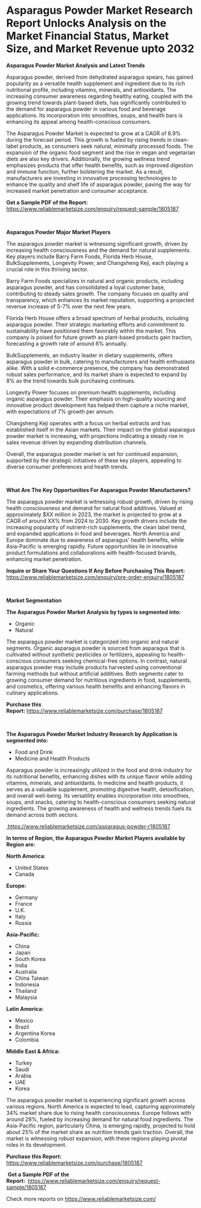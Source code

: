 <p><h1>Asparagus Powder Market Research Report Unlocks Analysis on the Market Financial Status, Market Size, and Market Revenue upto 2032</h1></p><p><strong>Asparagus Powder Market Analysis and Latest Trends</strong></p>
<p><p>Asparagus powder, derived from dehydrated asparagus spears, has gained popularity as a versatile health supplement and ingredient due to its rich nutritional profile, including vitamins, minerals, and antioxidants. The increasing consumer awareness regarding healthy eating, coupled with the growing trend towards plant-based diets, has significantly contributed to the demand for asparagus powder in various food and beverage applications. Its incorporation into smoothies, soups, and health bars is enhancing its appeal among health-conscious consumers.</p><p>The Asparagus Powder Market is expected to grow at a CAGR of 6.9% during the forecast period. This growth is fueled by rising trends in clean-label products, as consumers seek natural, minimally processed foods. The expansion of the organic food segment and the rise in vegan and vegetarian diets are also key drivers. Additionally, the growing wellness trend emphasizes products that offer health benefits, such as improved digestion and immune function, further bolstering the market. As a result, manufacturers are investing in innovative processing technologies to enhance the quality and shelf life of asparagus powder, paving the way for increased market penetration and consumer acceptance.</p></p>
<p><strong>Get a Sample PDF of the Report:&nbsp;</strong> <a href="https://www.reliablemarketsize.com/enquiry/request-sample/1805187?utm_campaign=3552&utm_medium=2&utm_source=Github&utm_content=ia&utm_term=07042025&utm_id=asparagus-powder">https://www.reliablemarketsize.com/enquiry/request-sample/1805187</a></p>
<p>&nbsp;</p>
<p><strong>Asparagus Powder Major Market Players</strong></p>
<p><p>The asparagus powder market is witnessing significant growth, driven by increasing health consciousness and the demand for natural supplements. Key players include Barry Farm Foods, Florida Herb House, BulkSupplements, Longevity Power, and Changsheng Keji, each playing a crucial role in this thriving sector.</p><p>Barry Farm Foods specializes in natural and organic products, including asparagus powder, and has consolidated a loyal customer base, contributing to steady sales growth. The company focuses on quality and transparency, which enhances its market reputation, supporting a projected revenue increase of 5-7% over the next few years.</p><p>Florida Herb House offers a broad spectrum of herbal products, including asparagus powder. Their strategic marketing efforts and commitment to sustainability have positioned them favorably within the market. This company is poised for future growth as plant-based products gain traction, forecasting a growth rate of around 6% annually.</p><p>BulkSupplements, an industry leader in dietary supplements, offers asparagus powder in bulk, catering to manufacturers and health enthusiasts alike. With a solid e-commerce presence, the company has demonstrated robust sales performance, and its market share is expected to expand by 8% as the trend towards bulk purchasing continues.</p><p>Longevity Power focuses on premium health supplements, including organic asparagus powder. Their emphasis on high-quality sourcing and innovative product development has helped them capture a niche market, with expectations of 7% growth per annum.</p><p>Changsheng Keji operates with a focus on herbal extracts and has established itself in the Asian markets. Their impact on the global asparagus powder market is increasing, with projections indicating a steady rise in sales revenue driven by expanding distribution channels.</p><p>Overall, the asparagus powder market is set for continued expansion, supported by the strategic initiatives of these key players, appealing to diverse consumer preferences and health trends.</p></p>
<p>&nbsp;</p>
<p><strong>What Are The Key Opportunities For Asparagus Powder Manufacturers?</strong></p>
<p><p>The asparagus powder market is witnessing robust growth, driven by rising health consciousness and demand for natural food additives. Valued at approximately $XX million in 2023, the market is projected to grow at a CAGR of around XX% from 2024 to 2030. Key growth drivers include the increasing popularity of nutrient-rich supplements, the clean label trend, and expanded applications in food and beverages. North America and Europe dominate due to awareness of asparagus' health benefits, while Asia-Pacific is emerging rapidly. Future opportunities lie in innovative product formulations and collaborations with health-focused brands, enhancing market penetration.</p></p>
<p><strong>Inquire or Share Your Questions If Any Before Purchasing This Report:</strong> <a href="https://www.reliablemarketsize.com/enquiry/pre-order-enquiry/1805187?utm_campaign=3552&utm_medium=2&utm_source=Github&utm_content=ia&utm_term=07042025&utm_id=asparagus-powder">https://www.reliablemarketsize.com/enquiry/pre-order-enquiry/1805187</a></p>
<p>&nbsp;</p>
<p><strong>Market Segmentation</strong></p>
<p><strong>The Asparagus Powder Market Analysis by types is segmented into:</strong></p>
<p><ul><li>Organic</li><li>Natural</li></ul></p>
<p><p>The asparagus powder market is categorized into organic and natural segments. Organic asparagus powder is sourced from asparagus that is cultivated without synthetic pesticides or fertilizers, appealing to health-conscious consumers seeking chemical-free options. In contrast, natural asparagus powder may include products harvested using conventional farming methods but without artificial additives. Both segments cater to growing consumer demand for nutritious ingredients in food, supplements, and cosmetics, offering various health benefits and enhancing flavors in culinary applications.</p></p>
<p><strong>Purchase this Report:&nbsp;</strong><a href="https://www.reliablemarketsize.com/purchase/1805187?utm_campaign=3552&utm_medium=2&utm_source=Github&utm_content=ia&utm_term=07042025&utm_id=asparagus-powder">https://www.reliablemarketsize.com/purchase/1805187</a></p>
<p>&nbsp;</p>
<p><strong>The Asparagus Powder Market Industry Research by Application is segmented into:</strong></p>
<p><ul><li>Food and Drink</li><li>Medicine and Health Products</li></ul></p>
<p><p>Asparagus powder is increasingly utilized in the food and drink industry for its nutritional benefits, enhancing dishes with its unique flavor while adding vitamins, minerals, and antioxidants. In medicine and health products, it serves as a valuable supplement, promoting digestive health, detoxification, and overall well-being. Its versatility enables incorporation into smoothies, soups, and snacks, catering to health-conscious consumers seeking natural ingredients. The growing awareness of health and wellness trends fuels its demand across both sectors.</p></p>
<p><a href="https://www.reliablemarketsize.com/asparagus-powder-r1805187?utm_campaign=3552&utm_medium=2&utm_source=Github&utm_content=ia&utm_term=07042025&utm_id=asparagus-powder">&nbsp;https://www.reliablemarketsize.com/asparagus-powder-r1805187</a></p>
<p><strong>In terms of Region, the Asparagus Powder Market Players available by Region are:</strong></p>
<p>
    <p> <strong> North America: </strong>
        <ul>
            <li>United States</li>
            <li>Canada</li>
        </ul>
        </p> 
    <p> <strong> Europe: </strong>
        <ul>
            <li>Germany</li>
            <li>France</li>
            <li>U.K.</li>
            <li>Italy</li>
            <li>Russia</li>
        </ul>
        </p> 
    <p> <strong> Asia-Pacific: </strong>
        <ul>
            <li>China</li>
            <li>Japan</li>
            <li>South Korea</li>
            <li>India</li>
            <li>Australia</li>
            <li>China Taiwan</li>
            <li>Indonesia</li>
            <li>Thailand</li>
            <li>Malaysia</li>
        </ul>
        </p> 
    <p> <strong> Latin America: </strong>
        <ul>
            <li>Mexico</li>
            <li>Brazil</li>
            <li>Argentina Korea</li>
            <li>Colombia</li>
        </ul>
        </p> 
    <p> <strong> Middle East & Africa: </strong>
        <ul>
            <li>Turkey</li>
            <li>Saudi</li>
            <li>Arabia</li>
            <li>UAE</li>
            <li>Korea</li>
        </ul>
    </p>
    </p>
<p><p>The asparagus powder market is experiencing significant growth across various regions. North America is expected to lead, capturing approximately 34% market share due to rising health consciousness. Europe follows with around 28%, fueled by increasing demand for natural food ingredients. The Asia-Pacific region, particularly China, is emerging rapidly, projected to hold about 25% of the market share as nutrition trends gain traction. Overall, the market is witnessing robust expansion, with these regions playing pivotal roles in its development.</p></p>
<p><strong>Purchase this Report: </strong><a href="https://www.reliablemarketsize.com/purchase/1805187?utm_campaign=3552&utm_medium=2&utm_source=Github&utm_content=ia&utm_term=07042025&utm_id=asparagus-powder">https://www.reliablemarketsize.com/purchase/1805187</a></p>
<p>&nbsp;<strong>Get a Sample PDF of the Report:&nbsp;&nbsp;</strong><a href="https://www.reliablemarketsize.com/enquiry/request-sample/1805187?utm_campaign=3552&utm_medium=2&utm_source=Github&utm_content=ia&utm_term=07042025&utm_id=asparagus-powder">https://www.reliablemarketsize.com/enquiry/request-sample/1805187</a></p>
<p><strong></strong></p>
<p>Check more reports on <a href="https://www.reliablemarketsize.com/?utm_campaign=3552&utm_medium=2&utm_source=Github&utm_content=ia&utm_term=07042025&utm_id=asparagus-powder">https://www.reliablemarketsize.com/</a></p>